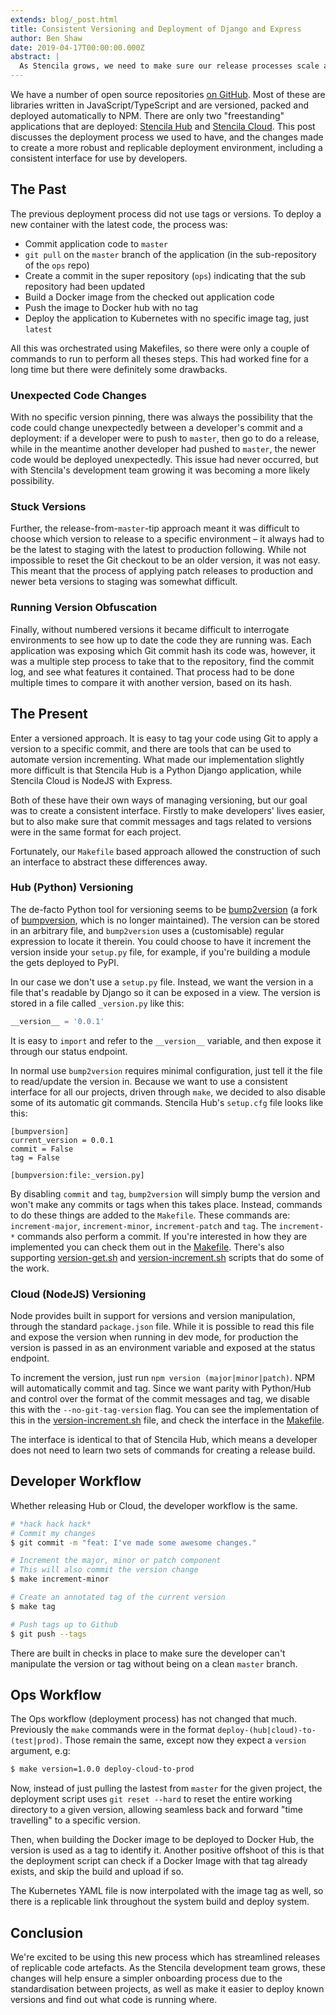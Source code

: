 ```yaml
---
extends: blog/_post.html
title: Consistent Versioning and Deployment of Django and Express
author: Ben Shaw
date: 2019-04-17T00:00:00.000Z
abstract: |
  As Stencila grows, we need to make sure our release processes scale along with it. This post discusses how we implemented a consistent versioning and tagging interface for both Django and Express, to simplify the release process for developers.
---
```


We have a number of open source repositories [on GitHub](https://github.com/stencila/). Most of these are libraries written in JavaScript/TypeScript and are versioned, packed and deployed automatically to NPM. There are only two "freestanding" applications that are deployed: [Stencila Hub](https://github.com/stencila/hub/) and [Stencila Cloud](https://github.com/stencila/cloud/). This post discusses the deployment process we used to have, and the changes made to create a more robust and replicable deployment environment, including a consistent interface for use by developers.

## The Past

The previous deployment process did not use tags or versions. To deploy a new container with the latest code, the process was:

- Commit application code to `master`
- `git pull` on the `master` branch of the application (in the sub-repository of the `ops` repo)
- Create a commit in the super repository (`ops`) indicating that the sub repository had been updated
- Build a Docker image from the checked out application code
- Push the image to Docker hub with no tag
- Deploy the application to Kubernetes with no specific image tag, just `latest`

All this was orchestrated using Makefiles, so there were only a couple of commands to run to perform all theses steps. This had worked fine for a long time but there were definitely some drawbacks.

### Unexpected Code Changes

With no specific version pinning, there was always the possibility that the code could change unexpectedly between a developer's commit and a deployment: if a developer were to push to `master`, then go to do a release, while in the meantime another developer had pushed to `master`, the newer code would be deployed unexpectedly. This issue had never occurred, but with Stencila's development team growing it was becoming a more likely possibility.

### Stuck Versions

Further, the release-from-`master`-tip approach meant it was difficult to choose which version to release to a specific environment – it always had to be the latest to staging with the latest to production following.
While not impossible to reset the Git checkout to be an older version, it was not easy. This meant that the process of applying patch releases to production and newer beta versions to staging was somewhat difficult.

### Running Version Obfuscation

Finally, without numbered versions it became difficult to interrogate environments to see how up to date the code they are running was. Each application was exposing which Git commit hash its code was, however, it was a multiple step process to take that to the repository, find the commit log, and see what features it contained. That process had to be done multiple times to compare it with another version, based on its hash.

## The Present

Enter a versioned approach. It is easy to tag your code using Git to apply a version to a specific commit, and there are tools that can be used to automate version incrementing. What made our implementation slightly more difficult is that Stencila Hub is a Python Django application, while Stencila Cloud is NodeJS with Express.

Both of these have their own ways of managing versioning, but our goal was to create a consistent interface. Firstly to make developers' lives easier, but to also make sure that commit messages and tags related to versions were in the same format for each project.

Fortunately, our `Makefile` based approach allowed the construction of such an interface to abstract these differences away.

### Hub (Python) Versioning

The de-facto Python tool for versioning seems to be [bump2version](https://github.com/c4urself/bump2version) (a fork of [bumpversion](https://github.com/peritus/bumpversion), which is no longer maintained). The version can be stored in an arbitrary file, and `bump2version` uses a (customisable) regular expression to locate it therein. You could choose to have it increment the version inside your `setup.py` file, for example, if you're building a module the gets deployed to PyPI.

In our case we don't use a `setup.py` file. Instead, we want the version in a file that's readable by Django so it can be exposed in a view. The version is stored in a file called `_version.py` like this:

```python
__version__ = '0.0.1'

```

It is easy to `import` and refer to the `__version__` variable, and then expose it through our status endpoint.

In normal use `bump2version` requires minimal configuration, just tell it the file to read/update the version in. Because we want to use a consistent interface for all our projects, driven through `make`, we decided to also disable some of its automatic git commands. Stencila Hub's `setup.cfg` file looks like this:

```
[bumpversion]
current_version = 0.0.1
commit = False
tag = False

[bumpversion:file:_version.py]
```

By disabling `commit` and `tag`, `bump2version` will simply bump the version and won't make any commits or tags when this takes place. Instead, commands to do these things are added to the `Makefile`. These commands are: `increment-major`, `increment-minor`, `increment-patch` and `tag`. The `increment-*` commands also perform a commit. If you're interested in how they are implemented you can check them out in the [Makefile](https://github.com/stencila/hub/blob/2f924f5de3813423f12a9d105c40453977e3f472/Makefile#L190). There's also supporting [version-get.sh](https://github.com/stencila/hub/blob/2f924f5de3813423f12a9d105c40453977e3f472/version-get.sh) and [version-increment.sh](https://github.com/stencila/hub/blob/2f924f5de3813423f12a9d105c40453977e3f472/version-increment.sh) scripts that do some of the work.

### Cloud (NodeJS) Versioning

Node provides built in support for versions and version manipulation, through the standard `package.json` file. While it is possible to read this file and expose the version when running in dev mode, for production the version is passed in as an environment variable and exposed at the status endpoint.

To increment the version, just run `npm version (major|minor|patch)`. NPM will automatically commit and tag. Since we want parity with Python/Hub and control over the format of the commit messages and tag, we disable this with the `--no-git-tag-version` flag. You can see the implementation of this in the [version-increment.sh](https://github.com/stencila/cloud/blob/68173eb9dd7c54d4740f980c55ad8020d46b94db/version-increment.sh#L9) file, and check the interface in the [Makefile](https://github.com/stencila/cloud/blob/68173eb9dd7c54d4740f980c55ad8020d46b94db/Makefile#L78).

The interface is identical to that of Stencila Hub, which means a developer does not need to learn two sets of commands for creating a release build.

## Developer Workflow

Whether releasing Hub or Cloud, the developer workflow is the same.

```bash
# *hack hack hack*
# Commit my changes
$ git commit -m "feat: I've made some awesome changes."

# Increment the major, minor or patch component
# This will also commit the version change
$ make increment-minor

# Create an annotated tag of the current version
$ make tag

# Push tags up to Github
$ git push --tags
```

There are built in checks in place to make sure the developer can't manipulate the version or tag without being on a clean `master` branch.

## Ops Workflow

The Ops workflow (deployment process) has not changed that much. Previously the `make` commands were in the format `deploy-(hub|cloud)-to-(test|prod)`. Those remain the same, except now they expect a `version` argument, e.g:

```bash
$ make version=1.0.0 deploy-cloud-to-prod
```

Now, instead of just pulling the lastest from `master` for the given project, the deployment script uses `git reset --hard` to reset the entire working directory to a given version, allowing seamless back and forward "time travelling" to a specific version.

Then, when building the Docker image to be deployed to Docker Hub, the version is used as a tag to identify it. Another positive offshoot of this is that the deployment script can check if a Docker Image with that tag already exists, and skip the build and upload if so.

The Kubernetes YAML file is now interpolated with the image tag as well, so there is a replicable link throughout the system build and deploy system.

## Conclusion

We're excited to be using this new process which has streamlined releases of replicable code artefacts. As the Stencila development team grows, these changes will help ensure a simpler onboarding process due to the standardisation between projects, as well as make it easier to deploy known versions and find out what code is running where.
